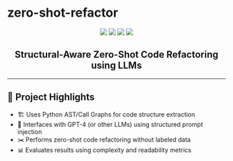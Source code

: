 # zero-shot-refactor
<p align="center">
  <img src="https://img.shields.io/badge/Language-Python-blue.svg" />
  <img src="https://img.shields.io/badge/LLM-GPT--4-green" />
  <img src="https://img.shields.io/badge/Zero--Shot-Supported-brightgreen" />
  <img src="https://img.shields.io/badge/License-MIT-yellow.svg" />
</p>

<h2 align="center">Structural-Aware Zero-Shot Code Refactoring using LLMs</h2>

---
## 🧠 Project Highlights

- 🏗️ Uses Python AST/Call Graphs for code structure extraction  
- 🤖 Interfaces with GPT-4 (or other LLMs) using structured prompt injection  
- ✂️ Performs zero-shot code refactoring without labeled data  
- 📊 Evaluates results using complexity and readability metrics  
